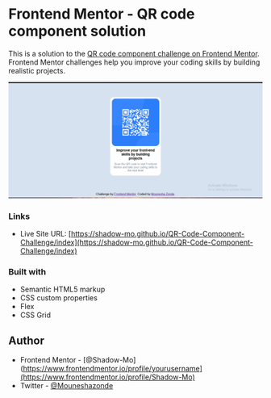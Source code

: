 # Frontend Mentor - QR code component solution

This is a solution to the [QR code component challenge on Frontend Mentor](https://www.frontendmentor.io/challenges/qr-code-component-iux_sIO_H). Frontend Mentor challenges help you improve your coding skills by building realistic projects. 

![screeenshot](qr-code-component.jpeg)

### Links

- Live Site URL: [https://shadow-mo.github.io/QR-Code-Component-Challenge/index](https://shadow-mo.github.io/QR-Code-Component-Challenge/index)

### Built with

- Semantic HTML5 markup
- CSS custom properties
- Flex
- CSS Grid

## Author

- Frontend Mentor - [@Shadow-Mo](https://www.frontendmentor.io/profile/yourusername](https://www.frontendmentor.io/profile/Shadow-Mo)
- Twitter - [@Mouneshazonde](https://www.twitter.com/Mouneshazonde)

